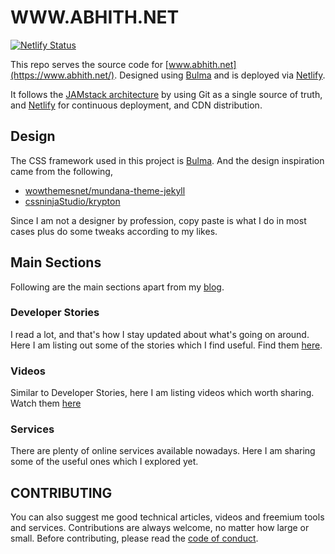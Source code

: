 # WWW.ABHITH.NET

[![Netlify Status](https://api.netlify.com/api/v1/badges/ceb3b988-acb1-4f96-9024-62ea791176bc/deploy-status)](https://app.netlify.com/sites/abhith/deploys)

This repo serves the source code for [www.abhith.net](https://www.abhith.net/). Designed using [Bulma](https://bulma.io) and is deployed via [Netlify](https://www.netlify.com/).

It follows the [JAMstack architecture](https://jamstack.org) by using Git as a single source of truth, and [Netlify](https://www.netlify.com) for continuous deployment, and CDN distribution.

## Design

The CSS framework used in this project is [Bulma](https://bulma.io). And the design inspiration came from the following,

- [wowthemesnet/mundana-theme-jekyll](https://github.com/wowthemesnet/mundana-theme-jekyll)
- [cssninjaStudio/krypton](https://github.com/cssninjaStudio/krypton)

Since I am not a designer by profession, copy paste is what I do in most cases plus do some tweaks according to my likes.

## Main Sections

Following are the main sections apart from my [blog](https://www.abhith.net/blog).

### Developer Stories

I read a lot, and that's how I stay updated about what's going on around. Here I am listing out some of the stories which I find useful. Find them [here](https://www.abhith.net/recommended/stories/).

### Videos

Similar to Developer Stories, here I am listing videos which worth sharing. Watch them [here](https://www.abhith.net/recommended/videos/)

### Services

There are plenty of online services available nowadays. Here I am sharing some of the useful ones which I explored yet.

## CONTRIBUTING

You can also suggest me good technical articles, videos and freemium tools and services. Contributions are always welcome, no matter how large or small. Before contributing, please read the [code of conduct](CODE_OF_CONDUCT.md).
